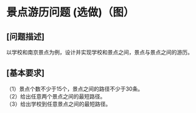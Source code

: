 # 景点游历问题 (选做)（图）
## [问题描述]
以学校和南京景点为例，设计并实现学校和景点之间，景点与景点之间的游历。
## [基本要求]
（1）景点个数不少于15个，景点之间的路径不少于30条。  
（2）给出任意两个景点之间的最短路径。  
（3）给出学校到任意景点之间的最短路径。  
